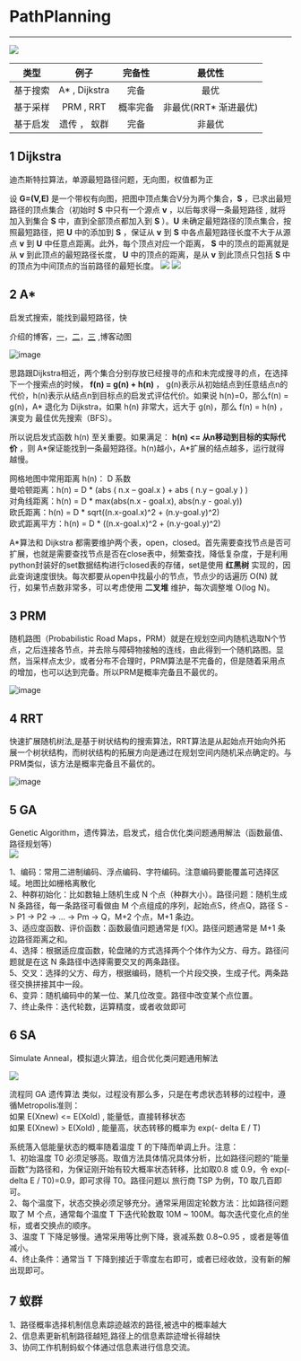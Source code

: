 # PathPlanning
---
![](https://i.imgur.com/6nvPKi0.jpg)

| 类型        	| 例子          	| 完备性		|最优性		|
| ------------- |:-------------:|:-----:	|:--:		|
| 基于搜索		| A* , Dijkstra	|完备		|最优		|
| 基于采样	    | PRM , RRT		|概率完备	|非最优(RRT* 渐进最优)|
| 基于启发 		| 遗传 ， 蚁群	|完备		|非最优		|

## 1 Dijkstra 

迪杰斯特拉算法，单源最短路径问题，无向图，权值都为正

设 **G=(V,E)** 是一个带权有向图，把图中顶点集合V分为两个集合，**S** ，已求出最短路径的顶点集合（初始时 **S** 中只有一个源点 **v** ，以后每求得一条最短路径 , 就将加入到集合 **S** 中，直到全部顶点都加入到 **S** ）。**U** 未确定最短路径的顶点集合，按照最短路径，把 **U** 中的添加到 **S** ，保证从 **v** 到 **S** 中各点最短路径长度不大于从源点 **v** 到 **U** 中任意点距离。此外，每个顶点对应一个距离， **S** 中的顶点的距离就是从 **v** 到此顶点的最短路径长度， **U** 中的顶点的距离，是从 **v** 到此顶点只包括 **S** 中的顶点为中间顶点的当前路径的最短长度。
![](https://i.imgur.com/hV75yqs.jpg)
![](https://i.imgur.com/QQ9eMJH.jpg)

## 2 A* ##
启发式搜索，能找到最短路径，快

介绍的博客，[一](https://blog.csdn.net/zhulichen/article/details/78786493)，[二](https://blog.csdn.net/denghecsdn/article/details/78778769)，[三](https://blog.csdn.net/dazhushenxu/article/details/77833023) ,博客动图 

![image](https://i.imgur.com/3d0KvPf.gif)

思路跟Dijkstra相近，两个集合分别存放已经搜寻的点和未完成搜寻的点，在选择下一个搜索点的时候， **f(n) = g(n) + h(n)** ， g(n)表示从初始结点到任意结点n的代价，h(n)表示从结点n到目标点的启发式评估代价。如果说 h(n)=0，那么f(n) = g(n)，A* 退化为 Dijkstra，如果 h(n) 非常大，远大于 g(n)，那么 f(n) = h(n) ，演变为 最佳优先搜索（BFS）。

所以说启发式函数 h(n) 至关重要。如果满足： **h(n) <= 从n移动到目标的实际代价** ，则 A\*保证能找到一条最短路径。h(n)越小，A\*扩展的结点越多，运行就得越慢。

网格地图中常用距离 h(n)： D 系数  
曼哈顿距离：h(n) = D * (abs ( n.x – goal.x ) + abs ( n.y – goal.y ) )  
对角线距离：h(n) = D * max(abs(n.x - goal.x), abs(n.y - goal.y))  
欧氏距离：h(n) = D * sqrt((n.x-goal.x)^2 + (n.y-goal.y)^2)  
欧式距离平方：h(n) = D * ((n.x-goal.x)^2 + (n.y-goal.y)^2)

A*算法和 Dijkstra 都需要维护两个表，open，closed。首先需要查找节点是否可扩展，也就是需要查找节点是否在close表中，频繁查找，降低复杂度，于是利用python封装好的set数据结构进行closed表的存储，set是使用 **红黑树** 实现的，因此查询速度很快。每次都要从open中找最小的节点，节点少的话遍历 O(N) 就行，如果节点数非常多，可以考虑使用 **二叉堆** 维护，每次调整堆 O(log N)。

## 3 PRM ##
随机路图（Probabilistic Road Maps，PRM）就是在规划空间内随机选取N个节点，之后连接各节点，并去除与障碍物接触的连线，由此得到一个随机路图。显然，当采样点太少，或者分布不合理时，PRM算法是不完备的，但是随着采用点的增加，也可以达到完备。所以PRM是概率完备且不最优的。

![image](https://i.imgur.com/zlp3E86.gif)

## 4 RRT ##
快速扩展随机树法,是基于树状结构的搜索算法，RRT算法是从起始点开始向外拓展一个树状结构，而树状结构的拓展方向是通过在规划空间内随机采点确定的。与PRM类似，该方法是概率完备且不最优的。

![image](https://i.imgur.com/FtMbhki.gif)

## 5 GA ##
Genetic Algorithm，遗传算法，启发式，组合优化类问题通用解法（函数最值、路径规划等）  
![](https://i.imgur.com/z4q0VtE.png)

1、编码：常用二进制编码、浮点编码、字符编码。注意编码要能覆盖可选择区域。地图比如栅格离散化  
2、种群初始化：比如数轴上随机生成 N 个点（种群大小）。路径问题：随机生成 N 条路径，每一条路径可看做由 M 个点组成的序列，起始点S，终点Q，路径 S -> P1 -> P2 -> ... -> Pm -> Q，M+2 个点，M+1 条边。  
3、适应度函数、评价函数：函数最值问题通常是 f(X)。路径问题通常是 M+1 条边路径距离之和。  
4、选择：根据适应度函数，轮盘赌的方式选择两个个体作为父方、母方。路径问题就是在这 N 条路径中选择需要交叉的两条路径。  
5、交叉：选择的父方、母方，根据编码，随机一个片段交换，生成子代。两条路径交换拼接其中一段。  
6、变异：随机编码中的某一位、某几位改变。路径中改变某个点位置。  
7、终止条件：迭代轮数，运算精度，或者收敛即可

## 6 SA ##
Simulate Anneal，模拟退火算法，组合优化类问题通用解法

![](https://i.imgur.com/iTXTWkT.jpg)

流程同 GA 遗传算法 类似，过程没有那么多，只是在考虑状态转移的过程中，遵循Metropolis准则：  
如果 E(Xnew) <= E(Xold) , 能量低，直接转移状态  
如果 E(Xnew) > E(Xold) , 能量高，状态转移的概率为 exp(- delta E / T) 

系统落入低能量状态的概率随着温度 T 的下降而单调上升。注意：  
1、初始温度 T0 必须足够高。取值方法具体情况具体分析，比如路径问题的“能量函数”为路径和，为保证刚开始有较大概率状态转移，比如取0.8 或 0.9，令 exp(- delta E / T0)=0.9，即可求得 T0。路径问题以 旅行商 TSP 为例，T0 取几百即可。   
2、每个温度下，状态交换必须足够充分。通常采用固定轮数方法：比如路径问题取了 M 个点，通常每个温度 T 下迭代轮数取 10M ~ 100M。每次迭代变化点的坐标，或者交换点的顺序。  
3、温度 T 下降足够慢。通常采用等比例下降，衰减系数 0.8~0.95 ，或者是等值减小。  
4、终止条件：通常当 T 下降到接近于零度左右即可，或者已经收敛，没有新的解出现即可。


## 7 蚁群 ##
1、路径概率选择机制信息素踪迹越浓的路径,被选中的概率越大  
2、信息素更新机制路径越短,路径上的信息素踪迹增长得越快  
3、协同工作机制蚂蚁个体通过信息素进行信息交流。
